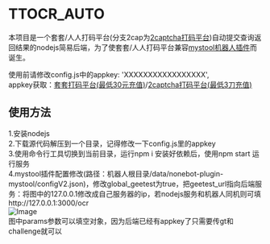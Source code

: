 # TTOCR_AUTO

本项目是一个套套/人人打码平台(分支2cap为[2captcha打码平台](https://2captcha.com/zh/enterpage))自动提交查询返回结果的nodejs简易后端，为了使套套/人人打码平台兼容[mystool机器人插件](https://github.com/Ljzd-PRO/nonebot-plugin-mystool)而诞生。

使用前请修改config.js中的appkey: 'XXXXXXXXXXXXXXXXX', \
appkey获取：[套套打码平台(最低30元充值)](https://www.ttocr.com)/[2captcha打码平台(最低3刀充值)](https://2captcha.com/zh/enterpage)

## 使用方法

1.安装nodejs\
2.下载源代码解压到一个目录，记得修改一下config.js里的appkey\
3.使用命令行工具切换到当前目录，运行npm i 安装好依赖后，使用npm start 运行服务\
4.mystool插件配置修改(路径：机器人根目录/data/nonebot-plugin-mystool/configV2.json)，修改global_geetest为true，把geetest_url指向后端服务：将图中的127.0.0.1修改成自己服务器的ip，若nodejs服务和机器人同机则可填http://127.0.0.1:3000/ocr \
![Image](https://github.com/user-attachments/assets/40ca6a31-ecdb-4822-b2f4-0f6ee08dced1)\
图中params参数可以填空对象，因为后端已经有appkey了只需要传gt和challenge就可以
